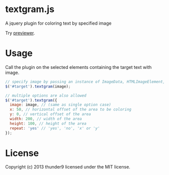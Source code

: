 textgram.js
===========

A jquery plugin for coloring text by specified image

Try [previewer](http://textgram.herokuapp.com/).

# Usage

Call the plugin on the selected elements containing the target text with image.

```js
// specify image by passing an instance of ImageData, HTMLImageElement, HTMLCanvasElement or HTMLVideoElement
$('#target').textgram(image); 

// multiple options are also allowed
$('#target').textgram({
  image: image, // (same as single option case)
  x: 50, // horizontal offset of the area to be coloring
  y: 0, // vertical offset of the area
  width: 200, // width of the area
  height: 100, // height of the area
  repeat: 'yes' // 'yes', 'no', 'x' or 'y'
});
```

# License
Copyright (c) 2013 thunder9 licensed under the MIT license.
